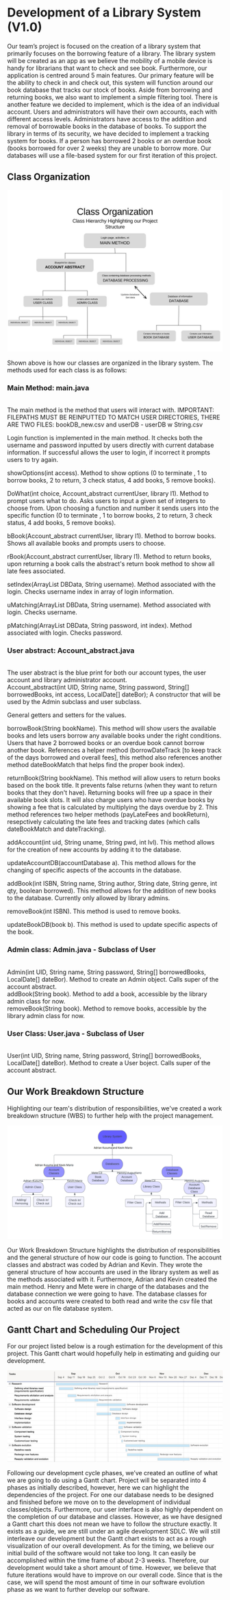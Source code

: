 <H1>Development of a Library System (V1.0)</H1>
Our team’s project is focused on the creation of a library system that primarily focuses on the borrowing feature of a library. The library system will be created as an app as we believe the mobility of a mobile device is handy for librarians that want to check and see book. Furthermore, our application is centred around 5 main features. Our primary feature will be the ability to check in and check out, this system will function around our book database that tracks our stock of books. Aside from borrowing and returning books, we also want to implement a simple filtering tool. There is another feature we decided to implement, which is the idea of an individual account. Users and administrators will have their own accounts, each with different access levels. Administrators have access to the addition and removal of borrowable books in the database of books. To support the library in terms of its security, we have decided to implement a tracking system for books. If a person has borrowed 2 books or an overdue book (books borrowed for over 2 weeks) they are unable to borrow more. Our databases will use a file-based system for our first iteration of this project. <br/>
<H2>Class Organization</H2>

![alt text](https://github.com/310g17/librarySystem/blob/main/rscforReadme/Class%20Organization%20Structure.jpg)<br/>

Shown above is how our classes are organized in the library system. The methods used for each class is as follows: <br/>
<H3>Main Method: main.java </H3><br/>
The main method is the method that users will interact with. IMPORTANT: FILEPATHS MUST BE REINPUTTED TO MATCH USER DIRECTORIES, THERE ARE TWO FILES: bookDB_new.csv and userDB - userDB w String.csv </br>

Login function is implemented in the main method. It checks both the username and password inputted by users directly with current database information. If successful allows the user to login, if incorrect it prompts users to try again.  <br/>

showOptions(int access). Method to show options (0 to terminate , 1 to borrow books, 2 to return, 3 check status, 4 add books, 5 remove books).

DoWhat(int choice, Account_abstract currentUser, library l1). Method to prompt users what to do. Asks users to input a given set of integers to choose from. Upon choosing a function and number it sends users into the specific function (0 to terminate , 1 to borrow books, 2 to return, 3 check status, 4 add books, 5 remove books). <br/>

bBook(Account_abstract currentUser, library l1). Method to borrow books. Shows all available books and prompts users to choose. <br/>

rBook(Account_abstract currentUser, library l1). Method to return books, upon returning a book calls the abstract's return book method to show all late fees associated. <br/>

setIndex(ArrayList<accountDatabase> DBData, String username). Method associated with the login. Checks username index in array of login information.<br/>

uMatching(ArrayList<accountDatabase> DBData, String username). Method associated with login. Checks username. <br/>
  
pMatching(ArrayList<accountDatabase> DBData, String password, int index). Method associated with login. Checks password. <br/>
  
<H3> User abstract: Account_abstract.java </H3><br/>
 The user abstract is the blue print for both our account types, the user account and library administrator account. <br/>
Account_abstract(int UID, String name, String password, String[] borrowedBooks, int access, LocalDate[] dateBor); A constructor that will be used by the Admin subclass and user subclass. <br/>

General getters and setters for the values. <br/>

borrowBook(String bookName). This method will show users the available books and lets users borrow any available books under the right conditions. Users that have 2 borrowed books or an overdue book cannot borrow another book. References a helper method (borrowDateTrack [to keep track of the days borrowed and overall fees], this method also references another method dateBookMatch that helps find the proper book index). <br/>

returnBook(String bookName). This method will allow users to return books based on the book title. It prevents false returns (when they want to return books that they don't have). Returning books will free up a space in their available book slots. It will also charge users who have overdue books by showing a fee that is calculated by multiplying the days overdue by 2. This method references two helper methods (payLateFees and bookReturn), resepctively calculating the late fees and tracking dates (which calls dateBookMatch and dateTracking). <br/>

addAccount(int uid, String uname, String pwd, int lvl). This method allows for the creation of new accounts by adding it to the database. <br/>

updateAccountDB(accountDatabase a). This method allows for the changing of specific aspects of the accounts in the database. <br/>

addBook(int ISBN, String name, String author, String date, String genre, int qty, boolean borrowed). This method allows for the addition of new books to the database. Currently only allowed by library admins. <br/>

removeBook(int ISBN). This method is used to remove books. <br/>

updateBookDB(book b). This method is used to update specific aspects of the book. <br/>

<H3>Admin class: Admin.java - Subclass of User</H3> <br/>
Admin(int UID, String name, String password, String[] borrowedBooks, LocalDate[] dateBor). Method to create an Admin object. Calls super of the account abstract. <br/>
addBook(String book). Method to add a book, accessible by the library admin class for now. <br/>
removeBook(String book). Method to remove books, accessible by the library admin class for now. </br>

 <H3>User Class: User.java - Subclass of User </H3><br/>
User(int UID, String name, String password, String[] borrowedBooks, LocalDate[] dateBor). Method to create a User boject. Calls super of the account abstract. <br/>

<H2>Our Work Breakdown Structure</H2>
Highlighting our team's distribution of responsibilities, we've created a work breakdown structure (WBS) to further help with the project management.<br/>

![alt text](https://github.com/310g17/librarySystem/blob/main/rscforReadme/WBS.png) <br/>

Our Work Breakdown Structure highlights the distribution of responsibilities and the general structure of how our code is going to function. The account classes and abstract was coded by Adrian and Kevin. They wrote the general structure of how accounts are used in the library system as well as the methods associated with it. Furthermore, Adrian and Kevin created the main method. Henry and Mete were in charge of the databases and the database connection we were going to have. The database classes for books and accounts were created to both read and write the csv file that acted as our on file database system. <br/>
<H2>Gantt Chart and Scheduling Our Project</H2>
For our project listed below is a rough estimation for the development of this project. This Gantt chart would hopefully help in estimating and guiding our development. <br/>

![alt text](https://github.com/310g17/librarySystem/blob/main/rscforReadme/GanntChart_Final.jpeg) <br/>

Following our development cycle phases, we’ve created an outline of what we are going to do using a Gantt chart. Project will be separated into 4 phases as initially described, however, here we can highlight the dependencies of the project. For one our database needs to be designed and finished before we move on to the development of individual classes/objects. Furthermore, our user interface is also highly dependent on the completion of our database and classes. However, as we have designed a Gantt chart this does not mean we have to follow the structure exactly. It exists as a guide, we are still under an agile development SDLC. We will still interleave our development but the Gantt chart exists to act as a rough visualization of our overall development. As for the timing, we believe our initial build of the software would not take too long. It can easily be accomplished within the time frame of about 2-3 weeks. Therefore, our development would take a short amount of time. However, we believe that future iterations would have to improve on our overall code. Since that is the case, we will spend the most amount of time in our software evolution phase as we want to further develop our software. <br/>
